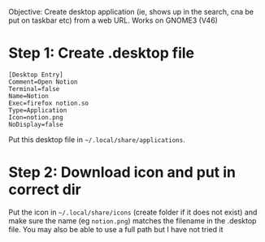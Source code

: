 Objective: Create desktop application (ie, shows up in the search, cna be put on taskbar etc) from a web URL. Works on GNOME3 (V46)


# Step 1: Create .desktop file

```
[Desktop Entry]
Comment=Open Notion
Terminal=false
Name=Notion
Exec=firefox notion.so
Type=Application
Icon=notion.png
NoDisplay=false
```

Put this desktop file in `~/.local/share/applications`. 

# Step 2: Download icon and put in correct dir 

Put the icon in `~/.local/share/icons` (create folder if it does not exist) and make sure the name (eg `notion.png`) matches the filename in the .desktop file.
You may also be able to use a full path but I have not tried it

